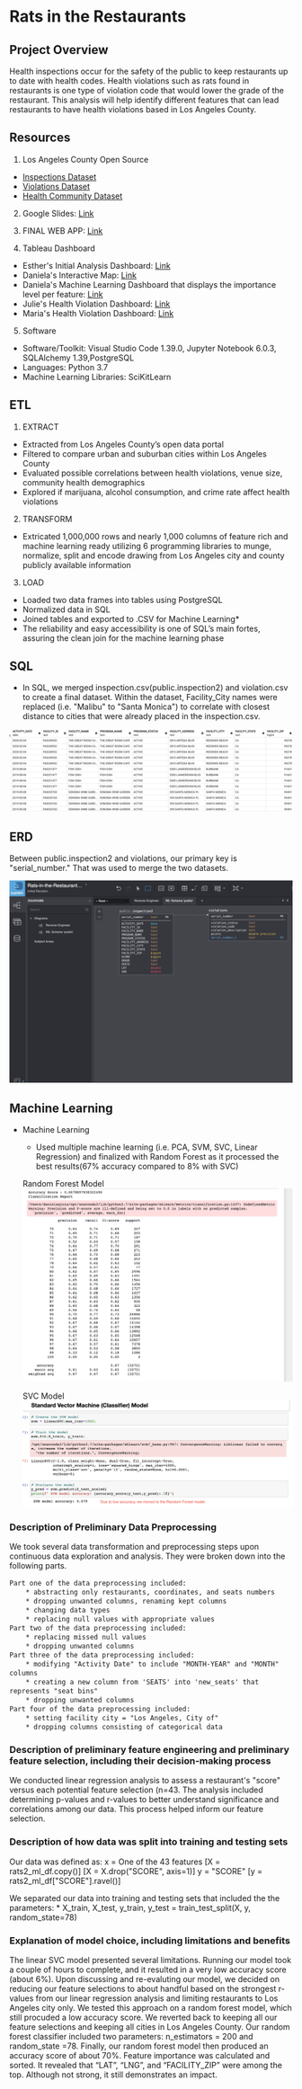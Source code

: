 # Rats in the Restaurants

## Project Overview
Health inspections occur for the safety of the public to keep restaurants up to date with health codes. Health violations such as rats found in restaurants is one type of violation code that would lower the grade of the restaurant. This analysis will help identify different features that can lead restaurants to have health violations based in Los Angeles County.

## Resources
1) Los Angeles County Open Source
- [Inspections Dataset](https://data.lacounty.gov/Health/LOS-ANGELES-COUNTY-RESTAURANT-AND-MARKET-INSPECTIO/6ni6-h5kp)
- [Violations Dataset](https://data.lacounty.gov/Health/LOS-ANGELES-COUNTY-RESTAURANT-AND-MARKET-VIOLATION/8jyd-4pv9)
- [Health Community Dataset](https://data.lacounty.gov/Health/Los-Angeles-County-City-and-Community-Health-Profi/capb-kusk)

2) Google Slides: [Link](https://docs.google.com/presentation/d/1fONfWnvPUPYfaIGxkxsvcScwwaHlTBpz2CZawL7Ysrw/edit?usp=sharing)

3) FINAL WEB APP: [Link](https://mcarter-00.github.io/Rats-in-the-Restaurants)

4) Tableau Dashboard 
- Esther's Initial Analysis Dashboard: [Link](https://public.tableau.com/profile/esther.kim4056#!/vizhome/Rats-in-the-RestaurantsHealthViolations/HealthViolationsperCity)
- Daniela's Interactive Map: [Link](https://public.tableau.com/profile/danigio#!/vizhome/Rats_interactivedashboard_2/RestaurantsinLAwithviolations)
- Daniela's Machine Learning Dashboard that displays the importance level per feature: [Link](https://public.tableau.com/profile/danigio#!/vizhome/Rats_Analysis/Levelofimportance_dash)
- Julie's Health Violation Dashboard: [Link](https://public.tableau.com/profile/julie.al.huneidi#!/vizhome/PUBLISHED_EXPLORE_RATS/Violations_Per_Restaurant)
- Maria's Health Violation Dashboard: [Link](https://public.tableau.com/views/LA_restaurants/ViolationsbyRiskandGrade?:language=en&:display_count=y&:origin=viz_share_link)

5) Software
- Software/Toolkit: Visual Studio Code 1.39.0, Jupyter Notebook 6.0.3, SQLAlchemy 1.39,PostgreSQL
- Languages: Python 3.7
- Machine Learning Libraries: SciKitLearn

## ETL
1) EXTRACT
- Extracted from Los Angeles County’s open data portal
- Filtered to compare urban and suburban cities within Los Angeles County
- Evaluated possible correlations between health violations, venue size, community health demographics
- Explored if marijuana, alcohol consumption, and crime rate affect health violations



2) TRANSFORM
- Extricated 1,000,000 rows and nearly 1,000 columns of feature rich and machine learning ready utilizing 6 programming libraries to munge, normalize, split and encode drawing from Los Angeles city and county publicly available information


3) LOAD 
- Loaded two data frames into tables using PostgreSQL
- Normalized data in SQL
- Joined tables and exported to .CSV for Machine Learning*
- The reliability and easy accessibility is one of SQL’s main fortes, assuring the clean join for the machine learning phase


## SQL
- In SQL, we merged inspection.csv(public.inspection2) and violation.csv to create a final dataset.  Within the dataset, Facility_City names were replaced (i.e. "Malibu" to "Santa Monica") to correlate with closest distance to cities that were already placed in the inspection.csv.  

<img width=“150” alt=“” src="https://github.com/mcarter-00/Rats-in-the-Restaurants/blob/master/Database/SQL_Screenshots/Screenshot_Joined_Table_SQL.png"> 


## ERD
Between public.inspection2 and violations, our primary key is "serial_number."  That was used to merge the two datasets.

<img width=“150” alt=“” src="https://github.com/mcarter-00/Rats-in-the-Restaurants/blob/master/Database/ERD.png"> 

## Machine Learning
- Machine Learning
    - Used multiple machine learning (i.e. PCA, SVM, SVC, Linear Regression) and finalized with Random Forest as it processed the best results(67% accuracy compared to 8% with SVC)
    
    Random Forest Model
    <img width=“150” alt=“” src="https://github.com/mcarter-00/Rats-in-the-Restaurants/blob/master/Machine_Learning/ML_Screenshots/Random_Forest.png"> 

    SVC Model  
    <img width=“150” alt=“” src="https://github.com/mcarter-00/Rats-in-the-Restaurants/blob/master/Machine_Learning/ML_Screenshots/LinearSVC_ML_Results.png"> 

### Description of Preliminary Data Preprocessing 
We took several data transformation and preprocessing steps upon continuous data exploration and analysis. They were broken down into the following parts.

    Part one of the data preprocessing included:
        * abstracting only restaurants, coordinates, and seats numbers
        * dropping unwanted columns, renaming kept columns
        * changing data types
        * replacing null values with appropriate values
    Part two of the data preprocessing included:
        * replacing missed null values
        * dropping unwanted columns
    Part three of the data preprocessing included:
        * modifying "Activity Date" to include "MONTH-YEAR" and "MONTH" columns
        * creating a new column from 'SEATS' into 'new_seats' that represents "seat bins"
        * dropping unwanted columns
    Part four of the data preprocessing included:
        * setting facility city = "Los Angeles, City of"
        * dropping columns consisting of categorical data

### Description of preliminary feature engineering and preliminary feature selection, including their decision-making process
We conducted linear regression analysis to assess a restaurant's "score" versus each potential feature selection (n=43. The analysis included determining p-values and r-values to better understand significance and correlations among our data. This process helped inform our feature selection. 

### Description of how data was split into training and testing sets
Our data was defined as:
x = One of the 43 features 
    [X = rats2_ml_df.copy()]
    [X = X.drop("SCORE", axis=1)]
y = "SCORE" 
    [y = rats2_ml_df["SCORE"].ravel()]

We separated our data into training and testing sets that included the the parameters:
    * X_train, X_test, y_train, y_test = train_test_split(X, y, random_state=78)

### Explanation of model choice, including limitations and benefits
The linear SVC model presented several limitations. Running our model took a couple of hours to complete, and it resulted in a very low accuracy score (about 6%). Upon discussing and re-evaluting our model, we decided on reducing our feature selections to about handful based on the strongest r-values from our linear regression analysis and limiting restaurants to Los Angeles city only. We tested this approach on a random forest model, which still procuded a low accuracy score. We reverted back to keeping all our feature selections and keeping all cities in Los Angeles County. Our random forest classifier included two parameters: n_estimators = 200 and random_state =78. Finally, our random forest model then produced an accuracy score of about 70%. Feature importance was calculated and sorted. It revealed that “LAT”, “LNG”, and “FACILITY_ZIP” were among the top. Although not strong, it still demonstrates an impact.
